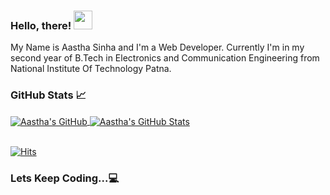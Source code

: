 <!--
### Hi there 👋


**AasthaSinha2305/AasthaSinha2305** is a ✨ _special_ ✨ repository because its `README.md` (this file) appears on your GitHub profile.

Here are some ideas to get you started:

- 🔭 I’m currently working on ...
- 🌱 I’m currently learning ...
- 👯 I’m looking to collaborate on ...
- 🤔 I’m looking for help with ...
- 💬 Ask me about ...
- 📫 How to reach me: ...
- 😄 Pronouns: ...
- ⚡ Fun fact: ...



<img align="center" src="https://github-readme-stats.vercel.app/api/top-langs/?username=AasthaSinha2305&theme=dark" />

-->

### Hello, there! <img src="https://media.giphy.com/media/hvRJCLFzcasrR4ia7z/giphy.gif" width="30px">

My Name is Aastha Sinha and I'm a Web Developer. Currently I'm in my second year of B.Tech in Electronics and Communication Engineering from National Institute Of Technology Patna.


### GitHub Stats &#x1f4c8;

<a href="https://github.com/AasthaSinha2305/AasthaSinha2305">
  <img align="center" src="https://github-readme-stats.vercel.app/api/top-langs/?username=AasthaSinha2305&langs_count=4&count_private=true&theme=vue" alt="Aastha's GitHub" />
</a>
<a href="https://github.com/AasthaSinha2305/AasthaSinha2305">
  <img align="center" src="https://github-readme-stats.vercel.app/api?username=AasthaSinha2305&show_icons=true&line_height=27&count_private=true&theme=vue" alt="Aastha's GitHub Stats" />
</a>
 <!--
 ![Visitor Count](https://profile-counter.glitch.me/{AasthaSinha2305}/count.svg)
 -->
 
 <br/>
 <br/>
 
 
 [![Hits](https://hits.seeyoufarm.com/api/count/incr/badge.svg?url=https%3A%2F%2Fgithub.com%2FAasthaSinha2305%2Fhit-counter&count_bg=%233CBA8A&title_bg=%23555555&icon=github.svg&icon_color=%23E7E7E7&title=Visitors+Counts&edge_flat=true)](https://hits.seeyoufarm.com)
 
 ### Lets Keep Coding...:computer:

